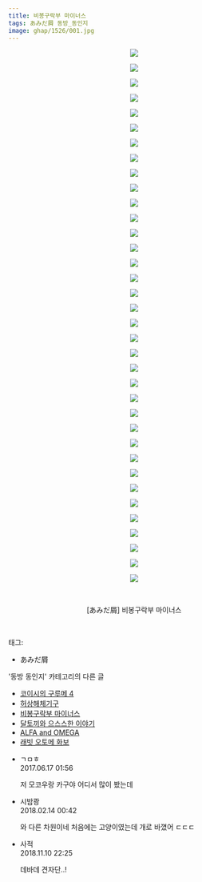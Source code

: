```yaml
---
title: 비봉구락부 마이너스
tags: あみだ屑 동방_동인지
image: ghap/1526/001.jpg
---
```

<div class="article">
<p style="text-align: center; clear: none; float: none;"><img src="{{ site.nasurl }}/ghap/1526/001.jpg"/></p>
<p style="text-align: center; clear: none; float: none;"><img src="{{ site.nasurl }}/ghap/1526/002.jpg"/></p>
<p style="text-align: center; clear: none; float: none;"><img src="{{ site.nasurl }}/ghap/1526/003.jpg"/></p>
<p style="text-align: center; clear: none; float: none;"><img src="{{ site.nasurl }}/ghap/1526/004.jpg"/></p>
<p style="text-align: center; clear: none; float: none;"><img src="{{ site.nasurl }}/ghap/1526/005.jpg"/></p>
<p style="text-align: center; clear: none; float: none;"><img src="{{ site.nasurl }}/ghap/1526/006.jpg"/></p>
<p style="text-align: center; clear: none; float: none;"><img src="{{ site.nasurl }}/ghap/1526/007.jpg"/></p>
<p style="text-align: center; clear: none; float: none;"><img src="{{ site.nasurl }}/ghap/1526/008.jpg"/></p>
<p style="text-align: center; clear: none; float: none;"><img src="{{ site.nasurl }}/ghap/1526/009.jpg"/></p>
<p style="text-align: center; clear: none; float: none;"><img src="{{ site.nasurl }}/ghap/1526/010.jpg"/></p>
<p style="text-align: center; clear: none; float: none;"><img src="{{ site.nasurl }}/ghap/1526/011.jpg"/></p>
<p style="text-align: center; clear: none; float: none;"><img src="{{ site.nasurl }}/ghap/1526/012.jpg"/></p>
<p style="text-align: center; clear: none; float: none;"><img src="{{ site.nasurl }}/ghap/1526/013.jpg"/></p>
<p style="text-align: center; clear: none; float: none;"><img src="{{ site.nasurl }}/ghap/1526/014.jpg"/></p>
<p style="text-align: center; clear: none; float: none;"><img src="{{ site.nasurl }}/ghap/1526/015.jpg"/></p>
<p style="text-align: center; clear: none; float: none;"><img src="{{ site.nasurl }}/ghap/1526/016.jpg"/></p>
<p style="text-align: center; clear: none; float: none;"><img src="{{ site.nasurl }}/ghap/1526/017.jpg"/></p>
<p style="text-align: center; clear: none; float: none;"><img src="{{ site.nasurl }}/ghap/1526/018.jpg"/></p>
<p style="text-align: center; clear: none; float: none;"><img src="{{ site.nasurl }}/ghap/1526/019.jpg"/></p>
<p style="text-align: center; clear: none; float: none;"><img src="{{ site.nasurl }}/ghap/1526/020.jpg"/></p>
<p style="text-align: center; clear: none; float: none;"><img src="{{ site.nasurl }}/ghap/1526/021.jpg"/></p>
<p style="text-align: center; clear: none; float: none;"><img src="{{ site.nasurl }}/ghap/1526/022.jpg"/></p>
<p style="text-align: center; clear: none; float: none;"><img src="{{ site.nasurl }}/ghap/1526/023.jpg"/></p>
<p style="text-align: center; clear: none; float: none;"><img src="{{ site.nasurl }}/ghap/1526/024.jpg"/></p>
<p style="text-align: center; clear: none; float: none;"></p>
<p style="text-align: center; clear: none; float: none;"></p>
<p style="text-align: center; clear: none; float: none;"></p>
<p style="text-align: center; clear: none; float: none;"></p>
<p style="text-align: center; clear: none; float: none;"><img src="{{ site.nasurl }}/ghap/1526/025.jpg"/></p>
<p style="text-align: center; clear: none; float: none;"><img src="{{ site.nasurl }}/ghap/1526/026.jpg"/></p>
<p style="text-align: center; clear: none; float: none;"><img src="{{ site.nasurl }}/ghap/1526/027.jpg"/></p>
<p style="text-align: center; clear: none; float: none;"><img src="{{ site.nasurl }}/ghap/1526/028.jpg"/></p>
<p style="text-align: center; clear: none; float: none;"><img src="{{ site.nasurl }}/ghap/1526/029.jpg"/></p>
<p style="text-align: center; clear: none; float: none;"><img src="{{ site.nasurl }}/ghap/1526/030.jpg"/></p>
<p style="text-align: center; clear: none; float: none;"><img src="{{ site.nasurl }}/ghap/1526/031.jpg"/></p>
<p style="text-align: center; clear: none; float: none;"><img src="{{ site.nasurl }}/ghap/1526/032.jpg"/></p>
<p style="text-align: center; clear: none; float: none;"><img src="{{ site.nasurl }}/ghap/1526/033.jpg"/></p>
<p style="text-align: center; clear: none; float: none;"><img src="{{ site.nasurl }}/ghap/1526/034.jpg"/></p>
<p style="text-align: center; clear: none; float: none;"></p>
<p style="text-align: center; clear: none; float: none;"><img src="{{ site.nasurl }}/ghap/1526/035.jpg"/></p>
<p style="text-align: center; clear: none; float: none;"><img src="{{ site.nasurl }}/ghap/1526/036.jpg"/></p>
<p style="text-align: center; clear: none; float: none;"><br/></p>
<p style="text-align: center; clear: none; float: none;">[あみだ屑] 비봉구락부 마이너스</p>
<p><br/></p>
</div><div class="tagTrail">
<p>태그: </p>
<ul>
<li>あみだ屑</li>
</ul>
</div><div class="another">
<p>'동방 동인지' 카테고리의 다른 글</p>
<ul>
<li><a href="/2016-08-12-ghap_1528">코이시의 구루메 4</a></li>
<li><a href="/2016-08-12-ghap_1527">허상해체기구</a></li>
<li><a href="/2016-08-12-ghap_1526">비봉구락부 마이너스</a></li>
<li><a href="/2016-08-12-ghap_1525">달토끼와 으스스한 이야기</a></li>
<li><a href="/2016-08-12-ghap_1524">ALFA and OMEGA</a></li>
<li><a href="/2016-08-12-ghap_1523">래빗 오토메 화보</a></li>
</ul>
</div><div class="cb_module cb_fluid">
<div class="cb_wrt cb_profile">
<div class="comment">
<ul>
<li class="cb_thumb_off" id="comment15015382">
<div class="cb_comment_area">
<div class="cb_info_area">
<div class="cb_section">
<span class="cb_nick_name">ㄱㅁㅎ</span>
</div>
<div class="cb_section">
<span class="cb_date">2017.06.17 01:56 </span>
</div>
</div>
<div class="cb_dsc_comment">
<p class="cb_dsc">
											저 모코우랑 카구야 어디서 많이 봤는데
										</p>
</div>
</div></li>
<li class="cb_thumb_off" id="comment15199219">
<div class="cb_comment_area">
<div class="cb_info_area">
<div class="cb_section">
<span class="cb_nick_name">시밤쾅</span>
</div>
<div class="cb_section">
<span class="cb_date">2018.02.14 00:42 </span>
</div>
</div>
<div class="cb_dsc_comment">
<p class="cb_dsc">
											와 다른 차원이네 처음에는 고양이였는데 개로 바꼈어 ㄷㄷㄷ
										</p>
</div>
</div></li>
<li class="cb_thumb_off" id="comment15371192">
<div class="cb_comment_area">
<div class="cb_info_area">
<div class="cb_section">
<span class="cb_nick_name">사적</span>
</div>
<div class="cb_section">
<span class="cb_date">2018.11.10 22:25 </span>
</div>
</div>
<div class="cb_dsc_comment">
<p class="cb_dsc">
											데바데 견자단..!
										</p>
</div>
</div></li>
</ul>
</div>
</div><!-- commentList close -->
</div>